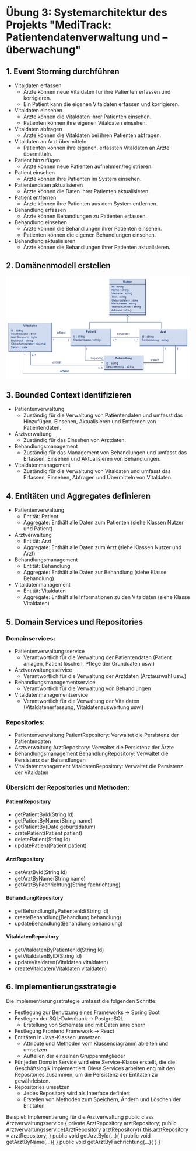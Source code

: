 # Übung 3: Systemarchitektur des Projekts "MediTrack: Patientendatenverwaltung und –überwachung"
## 1. Event Storming durchführen
+ Vitaldaten erfassen
  + Ärzte können neue Vitaldaten für ihre Patienten erfassen und korrigieren.
  + Ein Patient kann die eigenen Vitaldaten erfassen und korrigieren.
+ Vitaldaten einsehen 
  + Ärzte können die Vitaldaten ihrer Patienten einsehen. 
  + Patienten können ihre eigenen Vitaldaten einsehen. 
+ Vitaldaten abfragen 
  + Ärzte können die Vitaldaten bei ihren Patienten abfragen. 
+ Vitaldaten an Arzt übermitteln 
  + Patienten können ihre eigenen, erfassten Vitaldaten an Ärzte übermitteln. 
+ Patient hinzufügen 
  + Ärzte können neue Patienten aufnehmen/registrieren. 
+ Patient einsehen 
  + Ärzte können ihre Patienten im System einsehen. 
+ Patientendaten aktualisieren 
  + Ärzte können die Daten ihrer Patienten aktualisieren. 
+ Patient entfernen 
  + Ärzte können ihre Patienten aus dem System entfernen. 
+ Behandlung erfassen 
  + Ärzte können Behandlungen zu Patienten erfassen. 
+ Behandlung einsehen 
  + Ärzte können die Behandlungen ihrer Patienten einsehen. 
  + Patienten können die eigenen Behandlungen einsehen. 
+ Behandlung aktualisieren 
  + Ärzte können die Behandlungen ihrer Patienten aktualisieren.

## 2. Domänenmodell erstellen
![image info](./images/Klassendiagramm.png)
## 3. Bounded Context identifizieren
+ Patientenverwaltung 
  + Zuständig für die Verwaltung von Patientendaten und umfasst das Hinzufügen, Einsehen, Aktualisieren und Entfernen von Patientendaten. 
+ Arztverwaltung 
  + Zuständig für das Einsehen von Arztdaten. 
+ Behandlungsmanagement 
  + Zuständig für das Management von Behandlungen und umfasst das Erfassen, Einsehen und Aktualisieren von Behandlungen. 
+ Vitaldatenmanagement 
  + Zuständig für die Verwaltung von Vitaldaten und umfasst das Erfassen, Einsehen, Abfragen und Übermitteln von Vitaldaten.

## 4. Entitäten und Aggregates definieren
+ Patientenverwaltung 
  + Entität: Patient 
  + Aggregate: Enthält alle Daten zum Patienten (siehe Klassen Nutzer und Patient)
+ Arztverwaltung 
  + Entität: Arzt 
  + Aggregate: Enthält alle Daten zum Arzt (siehe Klassen Nutzer und Arzt)
+ Behandlungsmanagement 
  + Entität: Behandlung 
  + Aggregate: Enthält alle Daten zur Behandlung (siehe Klasse Behandlung)
+ Vitaldatenmanagement 
  + Entität: Vitaldaten 
  + Aggregate: Enthält alle Informationen zu den Vitaldaten (siehe Klasse Vitaldaten)

## 5. Domain Services und Repositories
### Domainservices:
+ Patientenverwaltungsservice 
  + Verantwortlich für die Verwaltung der Patientendaten (Patient anlagen, Patient löschen, Pflege der Grunddaten usw.)
+ Arztverwaltungsservice 
  + Verantwortlich für die Verwaltung der Arztdaten (Arztauswahl usw.)
+ Behandlungsmanagementservice 
  + Verantwortlich für die Verwaltung von Behandlungen 
+ Vitaldatenmanagementservice 
  + Verantwortlich für die Verwaltung der Vitaldaten (Vitaldatenerfassung, Vitaldatenauswertung usw.)

### Repositories:
+ Patientenverwaltung PatientRepository: Verwaltet die Persistenz der Patientendaten
+ Arztverwaltung ArztRepository: Verwaltet die Persistenz der Ärzte
+ Behandlungsmanagement BehandlungRepository: Verwaltet die Persistenz der Behandlungen
+ Vitaldatenmanagement VitaldatenRepository: Verwaltet die Persistenz der Vitaldaten

### Übersicht der Repositories und Methoden:
#### PatientRepository
+ getPatientById(String Id)
+ getPatientByName(String name)
+ getPatientBy(Date geburtsdatum)
+ cratePatient(Patient patient)
+ deletePatient(String Id)
+ updatePatient(Patient patient)
#### ArztRepository
+ getArztById(String Id)
+ getArztByName(String name)
+ getArztByFachrichtung(String fachrichtung)
#### BehandlungRepository
+ getBehandlungByPatientenId(String Id)
+ createBehandlung(Behandlung behandlung)
+ updateBehandlung(Behandlung behandlung)
#### VitaldatenRepository
+ getVitaldatenByPatientenId(String Id)
+ getVitaldatenByID(String Id)
+ updateVitaldaten(Vitaldaten vitaldaten)
+ createVitaldaten(Vitaldaten vitaldaten)

## 6. Implementierungsstrategie
Die Implementierungsstrategie umfasst die folgenden Schritte:
+ Festlegung zur Benutzung eines Frameworks -> Spring Boot 
+ Festlegen der SQL-Datenbank -> PostgreSQL 
  + Erstellung von Schemata und mit Daten anreichern 
+ Festlegung Frontend Framework -> React 
+ Entitäten in Java-Klassen umsetzen 
  + Attribute und Methoden vom Klassendiagramm ableiten und umsetzen 
  + Aufteilen der einzelnen Gruppenmitglieder 
+ Für jeden Domain Service wird eine Service-Klasse erstellt, die die Geschäftslogik implementiert. Diese Services arbeiten eng mit den Repositories zusammen, um die Persistenz der Entitäten zu gewährleisten. 
+ Repositories umsetzen 
  + Jedes Repository wird als Interface definiert 
  + Erstellen von Methoden zum Speichern, Ändern und Löschen der Entitäten


Beispiel: Implementierung für die Arztverwaltung
public class Arztverwaltungsservice {
    private ArztRepository arztRepository;
        public Arztverwaltungsservice(ArztRepository arztRepository){
            this.arztRepository = arztRepository;
        }
        public void getArztById(...){
        }
        public void getArztByName(...){
        }
        public void getArztByFachrichtung(...){
        }
}



